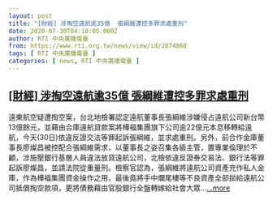 ```yaml
---
layout: post
title: "[財經] 涉掏空遠航逾35億  張綱維遭控多罪求處重刑"
date: 2020-07-30T04:18:05.000Z
author: RTI 中央廣播電臺
from: https://www.rti.org.tw/news/view/id/2074060
tags: [ RTI 中央廣播電臺 ]
categories: [ news, RTI 中央廣播電臺 ]
---
```

<!--1596082685000-->
[[財經] 涉掏空遠航逾35億  張綱維遭控多罪求處重刑](https://www.rti.org.tw/news/view/id/2074060)
------

<div>
遠東航空疑遭掏空案，台北地檢署認定遠航董事長張綱維涉嫌侵占遠航公司新台幣13億餘元，並藉由合庫遠航貸款案將樺福集團旗下公司逾22億元本息移轉給遠航，今天(30日)依違反證交法等罪起訴張綱維，並求處重刑。另外，前合作金庫董事長廖燦昌被控配合張綱維需求，以董事長之姿召集各級主管，置專業倫理於不顧，涉施壓銀行基層人員違法放貸遠航公司，北檢依違反證券交易法、銀行法等罪起訴廖燦昌，並請法院從重量刑。檢察官認為，張綱維將遠航公司資產充作私人金庫，作為樺福集團資金操作之用，最後竟將手中爛尾樓等不良資產全部拋給遠航公司抵償掏空款項，更將債務藉由官股銀行全盤轉嫁給社會大眾...<a target="_blank" href="https://www.rti.org.tw/news/view/id/2074060">...more</a>
</div>
